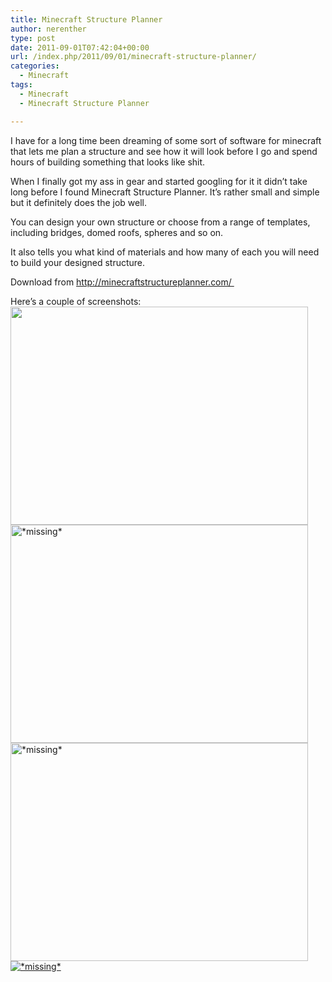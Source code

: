 ```yaml
---
title: Minecraft Structure Planner
author: nerenther
type: post
date: 2011-09-01T07:42:04+00:00
url: /index.php/2011/09/01/minecraft-structure-planner/
categories:
  - Minecraft
tags:
  - Minecraft
  - Minecraft Structure Planner

---
```

I have for a long time been dreaming of some sort of software for minecraft that lets me plan a structure and see how it will look before I go and spend hours of building something that looks like shit.

When I finally got my ass in gear and started googling for it it didn&#8217;t take long before I found Minecraft Structure Planner. It&#8217;s rather small and simple but it definitely does the job well.

You can design your own structure or choose from a range of templates, including bridges, domed roofs, spheres and so on.

It also tells you what kind of materials and how many of each you will need to build your designed structure.

Download from <a href="http://minecraftstructureplanner.com/" target="_blank" rel="noopener">http://minecraftstructureplanner.com/ </a>

Here&#8217;s a couple of screenshots:  
<a href="http://dl.dropbox.com/u/33041052/blogbilder/mcstructureplanner/mcstructureplanner1.png" target="_blank" rel="noopener"><img decoding="async" loading="lazy" class="alignnone" title="mcstructureplanner4.png" src="http://dl.dropbox.com/u/33041052/blogbilder/mcstructureplanner/mcstructureplanner1_thumb.png" alt="" width="476" height="349" /></a>[<img decoding="async" loading="lazy" class="alignnone" title="mcstructureplanner1.png" src="http://dl.dropbox.com/u/33041052/blogbilder/mcstructureplanner/mcstructureplanner2_thumb.png" alt="*missing*" width="476" height="349" />][1]<a href="http://dl.dropbox.com/u/33041052/blogbilder/mcstructureplanner/mcstructureplanner3.png" target="_blank" rel="noopener"><img decoding="async" loading="lazy" class="alignnone" title="mcstructureplanner2.png" src="http://dl.dropbox.com/u/33041052/blogbilder/mcstructureplanner/mcstructureplanner3_thumb.png" alt="*missing*" width="476" height="349" /></a><a href="http://dl.dropbox.com/u/33041052/blogbilder/mcstructureplanner/mcstructureplanner4.png" target="_blank" rel="noopener"><img decoding="async" class="alignnone" title="mcstructureplanner3.png" src="http://dl.dropbox.com/u/33041052/blogbilder/mcstructureplanner/mcstructureplanner4_thumb.png" alt="*missing*" /></a>

&nbsp;

 [1]: http://dl.dropbox.com/u/33041052/blogbilder/mcstructureplanner/mcstructureplanner2.png